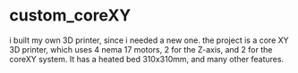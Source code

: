 # custom_coreXY
i built my own 3D printer, since i needed a new one. the project is a core XY 3D printer, which uses 4 nema 17 motors, 2 for the Z-axis, and 2 for the coreXY system. It has a heated bed 310x310mm, and many other features.

